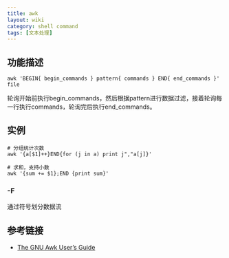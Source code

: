 ```yaml
---
title: awk
layout: wiki
category: shell command
tags: [文本处理]
---
```


## 功能描述

`awk 'BEGIN{ begin_commands } pattern{ commands } END{ end_commands }' file`

轮询开始前执行begin_commands，然后根据pattern进行数据过滤，接着轮询每一行执行commands，轮询完后执行end_commands。

## 实例

```shell
# 分组统计次数
awk '{a[$1]++}END{for (j in a) print j","a[j]}'

# 求和，支持小数
awk '{sum += $1};END {print sum}' 
```

### -F

通过符号划分数据流

## 参考链接

* [The GNU Awk User’s Guide](https://www.gnu.org/software/gawk/manual/gawk.html)
